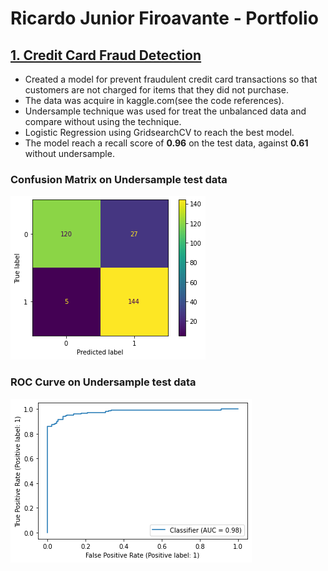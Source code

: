 # Ricardo Junior Firoavante - Portfolio

## [1. Credit Card Fraud Detection](https://github.com/RichardMan13/credit_card_fraud_detection)

* Created a model for prevent fraudulent credit card transactions so that customers are not charged for items that they did not purchase.
* The data was acquire in kaggle.com(see the code references).
* Undersample technique was used for treat the unbalanced data and compare without using the technique.
* Logistic Regression using GridsearchCV to reach the best model.
* The model reach a recall score of **0.96** on the test data, against **0.61** without undersample.

### Confusion Matrix on Undersample test data
![Confusion Matrix on Undersample test data](/images/cm_1.png)
### ROC Curve on Undersample test data
![ROC Curve on Undersample test data](/images/roc_1.png)


